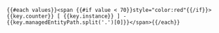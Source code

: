 ```{{#each values}}<span {{#if value < 70}}style="color:red"{{/if}}>{{key.counter}} [ {{key.instance}} ] - {{key.managedEntityPath.split('.')[0]}}</span>{{/each}}```
